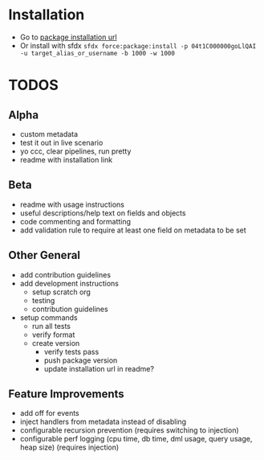 # Installation

-   Go to [package installation url](https://login.salesforce.com/packaging/installPackage.apexp?p0=04t1C000000goLlQAI)
-   Or install with sfdx `sfdx force:package:install -p 04t1C000000goLlQAI -u target_alias_or_username -b 1000 -w 1000`

# TODOS

## Alpha

-   custom metadata
-   test it out in live scenario
-   yo ccc, clear pipelines, run pretty
-   readme with installation link

## Beta

-   readme with usage instructions
-   useful descriptions/help text on fields and objects
-   code commenting and formatting
-   add validation rule to require at least one field on metadata to be set

## Other General

-   add contribution guidelines
-   add development instructions
    -   setup scratch org
    -   testing
    -   contribution guidelines
-   setup commands
    -   run all tests
    -   verify format
    -   create version
        -   verify tests pass
        -   push package version
        -   update installation url in readme?

## Feature Improvements

-   add off for events
-   inject handlers from metadata instead of disabling
-   configurable recursion prevention (requires switching to injection)
-   configurable perf logging (cpu time, db time, dml usage, query usage, heap size) (requires injection)
